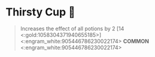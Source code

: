 # **Thirsty Cup** 🫗 
> Increases the effect of all potions by 2 [14 <:gold:1058304371940655185>]
<:engram_white:905446786230022174> __COMMON__ <:engram_white:905446786230022174>